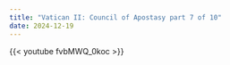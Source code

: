 ```yaml
---
title: "Vatican II: Council of Apostasy part 7 of 10"
date: 2024-12-19
---
```


{{< youtube fvbMWQ_0koc >}}
